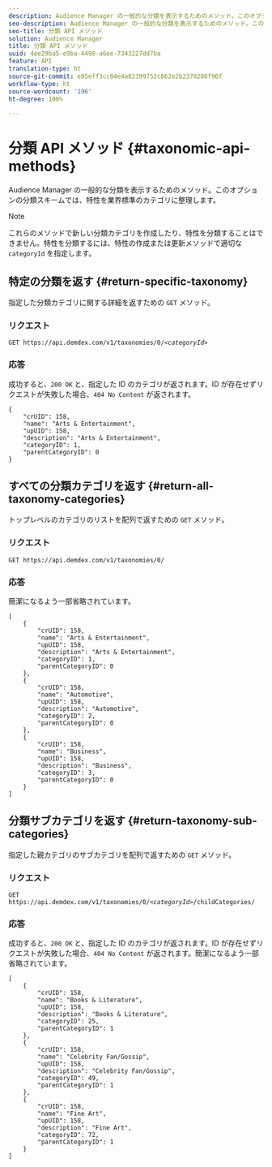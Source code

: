 ```yaml
---
description: Audience Manager の一般的な分類を表示するためのメソッド。このオプションの分類スキームでは、特性を業界標準のカテゴリに整理します。
seo-description: Audience Manager の一般的な分類を表示するためのメソッド。このオプションの分類スキームでは、特性を業界標準のカテゴリに整理します。
seo-title: 分類 API メソッド
solution: Audience Manager
title: 分類 API メソッド
uuid: 4ee29ba5-e9ba-4498-a6ee-7343227dd7ba
feature: API
translation-type: ht
source-git-commit: e05eff3cc04e4a82399752c862e2b2370286f96f
workflow-type: ht
source-wordcount: '196'
ht-degree: 100%

---
```



# 分類 API メソッド {#taxonomic-api-methods}

Audience Manager の一般的な分類を表示するためのメソッド。このオプションの分類スキームでは、特性を業界標準のカテゴリに整理します。

<!-- c_rest_api_taxonomy.xml -->

>[!NOTE]
>
>これらのメソッドで新しい分類カテゴリを作成したり、特性を分類することはできません。特性を分類するには、特性の作成または更新メソッドで適切な `categoryId` を指定します。

## 特定の分類を返す {#return-specific-taxonomy}

指定した分類カテゴリに関する詳細を返すための `GET` メソッド。

<!-- r_rest_api_taxonomy.xml -->

### リクエスト

`GET https://api.demdex.com/v1/taxonomies/0/`*`<categoryId>`*

### 応答

成功すると、`200 OK` と、指定した ID のカテゴリが返されます。ID が存在せずリクエストが失敗した場合、`404 No Content` が返されます。

```
{
    "crUID": 158,
    "name": "Arts & Entertainment",
    "upUID": 158,
    "description": "Arts & Entertainment",
    "categoryID": 1,
    "parentCategoryID": 0
}
```

## すべての分類カテゴリを返す {#return-all-taxonomy-categories}

トップレベルのカテゴリのリストを配列で返すための `GET` メソッド。

<!-- r_rest_api_taxonomies.xml -->

### リクエスト

`GET https://api.demdex.com/v1/taxonomies/0/`

### 応答

簡潔になるよう一部省略されています。

```
[
    {
        "crUID": 158,
        "name": "Arts & Entertainment",
        "upUID": 158,
        "description": "Arts & Entertainment",
        "categoryID": 1,
        "parentCategoryID": 0
    },
    {
        "crUID": 158,
        "name": "Automotive",
        "upUID": 158,
        "description": "Automotive",
        "categoryID": 2,
        "parentCategoryID": 0
    },
    {
        "crUID": 158,
        "name": "Business",
        "upUID": 158,
        "description": "Business",
        "categoryID": 3,
        "parentCategoryID": 0
    }
]
```

## 分類サブカテゴリを返す {#return-taxonomy-sub-categories}

指定した親カテゴリのサブカテゴリを配列で返すための `GET` メソッド。

<!-- r_rest_api_taxonomy_sub.xml -->

### リクエスト

`GET https://api.demdex.com/v1/taxonomies/0/`*`<categoryId>`*`/childCategories/`

### 応答

成功すると、`200 OK` と、指定した ID のカテゴリが返されます。ID が存在せずリクエストが失敗した場合、`404 No Content` が返されます。簡潔になるよう一部省略されています。

```
[
    {
        "crUID": 158,
        "name": "Books & Literature",
        "upUID": 158,
        "description": "Books & Literature",
        "categoryID": 25,
        "parentCategoryID": 1
    },
    {
        "crUID": 158,
        "name": "Celebrity Fan/Gossip",
        "upUID": 158,
        "description": "Celebrity Fan/Gossip",
        "categoryID": 49,
        "parentCategoryID": 1
    },
    {
        "crUID": 158,
        "name": "Fine Art",
        "upUID": 158,
        "description": "Fine Art",
        "categoryID": 72,
        "parentCategoryID": 1
    }
]
```
